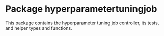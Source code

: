 # Package hyperparametertuningjob
This package contains the hyperparameter tuning job controller, its tests, and helper types and functions.
